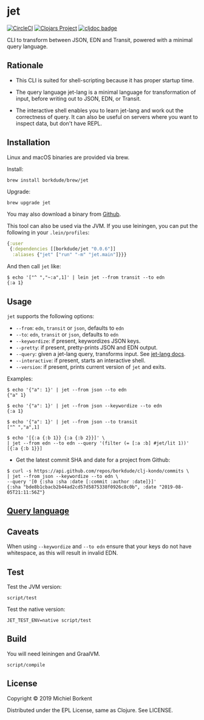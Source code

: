 # jet

[![CircleCI](https://circleci.com/gh/borkdude/jet/tree/master.svg?style=shield)](https://circleci.com/gh/borkdude/jet/tree/master)
[![Clojars Project](https://img.shields.io/clojars/v/borkdude/jet.svg)](https://clojars.org/borkdude/jet)
[![cljdoc badge](https://cljdoc.org/badge/borkdude/jet)](https://cljdoc.org/d/borkdude/jet/CURRENT)

CLI to transform between JSON, EDN and Transit, powered with a minimal query
language.

## Rationale

- This CLI is suited for shell-scripting because it has proper startup time.

- The query language jet-lang is a minimal language for transformation of input,
before writing out to JSON, EDN, or Transit.

- The interactive shell enables you to learn jet-lang and work out the
correctness of query. It can also be useful on servers where you want to inspect
data, but don't have REPL.

## Installation

Linux and macOS binaries are provided via brew.

Install:

    brew install borkdude/brew/jet

Upgrade:

    brew upgrade jet

You may also download a binary from [Github](https://github.com/borkdude/jet/releases).

This tool can also be used via the JVM. If you use leiningen, you can put the
following in your `.lein/profiles`:

``` clojure
{:user
 {:dependencies [[borkdude/jet "0.0.6"]]
  :aliases {"jet" ["run" "-m" "jet.main"]}}}
```

And then call `jet` like:

``` shellsession
$ echo '["^ ","~:a",1]' | lein jet --from transit --to edn
{:a 1}
```

## Usage

`jet` supports the following options:

   - `--from`: `edn`, `transit` or `json`, defaults to `edn`
   - `--to`: `edn`, `transit` or `json`, defaults to `edn`
   - `--keywordize`: if present, keywordizes JSON keys.
   - `--pretty`: if present, pretty-prints JSON and EDN output.
   - `--query`: given a jet-lang query, transforms input. See [jet-lang docs](doc/query.md).
   - `--interactive`: if present, starts an interactive shell.
   - `--version`: if present, prints current version of `jet` and exits.

Examples:

``` shellsession
$ echo '{"a": 1}' | jet --from json --to edn
{"a" 1}

$ echo '{"a": 1}' | jet --from json --keywordize --to edn
{:a 1}

$ echo '{"a": 1}' | jet --from json --to transit
["^ ","a",1]

$ echo '[{:a {:b 1}} {:a {:b 2}}]' \
| jet --from edn --to edn --query '(filter (= [:a :b] #jet/lit 1))'
[{:a {:b 1}}]
```

- Get the latest commit SHA and date for a project from Github:

``` shellsession
$ curl -s https://api.github.com/repos/borkdude/clj-kondo/commits \
| jet --from json --keywordize --to edn \
--query '[0 {:sha :sha :date [:commit :author :date]}]'
{:sha "bde8b1cbacb2b44ad2cd57d5875338f0926c8c0b", :date "2019-08-05T21:11:56Z"}
```

## [Query language](doc/query.md)

## Caveats

When using `--keywordize` and `--to edn` ensure that your keys do not have
whitespace, as this will result in invalid EDN.

## Test

Test the JVM version:

    script/test

Test the native version:

    JET_TEST_ENV=native script/test

## Build

You will need leiningen and GraalVM.

    script/compile

## License

Copyright © 2019 Michiel Borkent

Distributed under the EPL License, same as Clojure. See LICENSE.
